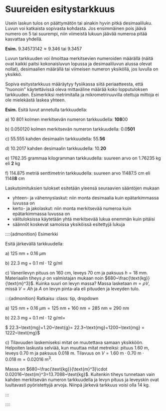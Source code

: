 # Suureiden esitystarkkuus

Usein laskun tulos on päättymätön tai ainakin hyvin pitkä desimaaliluku. Luvun voi katkaista sopivasta kohdasta. Jos ensimmäinen pois jäävä numero on 5 tai suurempi, niin viimeistä lukuun jäävää numeroa pitää kasvattaa yhdellä.

**Esim.** $9.34573142 \approx 9.346$ tai $9.3457$

Luvun tarkkuuden voi ilmoittaa merkitsevien numeroiden määrällä (näitä ovat kaikki paitsi kokonaisluvun lopussa ja desimaaliluvun alussa olevat nollat), desimaalien määrällä tai viimeisen numeron yksiköllä, jos luvulla on yksikkö.

Sopiva esitystarkkuus määräytyy fysiikassa siitä periaatteesta, että "huonoin" käytettävissä oleva mittaväline määrää koko lopputuloksen tarkkuuden. Esimerkiksi metrimitalla ja mikrometriruuvilla otettuja mittoja ei ole mielekästä laskea yhteen.

**Esim.** Esitä luvut annetulla tarkkuudella:

a) 10 801 kolmen merkitsevän numeron tarkkuudella: **108**00

b) 0.050120 kolmen merkitsevän numeron tarkkuudella: 0.0**501**

c) 55.555 kahden desimaalin tarkkuudella: 55.**56**

d) 10.2017 kahden desimaalin tarkkuudella: 10.**20**

e) 1762.35 grammaa kilogramman tarkkuudella: suureen arvo on 1.76235 kg eli **2** kg

f) 114.875 metriä senttimetrin tarkkuudella: suureen arvo 11487.5 cm eli 1148**8** cm

Laskutoimituksien tulokset esitetään yleensä seuraavien sääntöjen mukaan
- yhteen- ja vähennyslaskut: niin monta desimaalia kuin epätarkimmassa luvussa on
- kerto- ja jakolaskut: niin monta merkitsevää numeroa kuin epätarkimmassa luvussa on
- välituloksissa käytetään yhtä merkitsevää lukua enemmän kuin pitäisi
- säännöt koskevat samoissa yksiköissä esitettyjä lukuja

::::{admonition} Esimerkki

Esitä järkevällä tarkkuudella:

a) $125~\text{nm} + 0.16~\mu\text{m}$

b) $22.3~\text{mg}+0.1~\text{ml}\cdot 12~\text{g/ml}$

c) Vanerilevyn pituus on 160 cm, leveys 70 cm ja paksuus $h=18~\text{mm}$. Materiaalin tiheys $\rho$ on valmistajan mukaan noin $680~\frac{\text{kg}}{\text{m}^3}$. Kuinka suuri on levyn massa? Massa lasketaan $m=\rho V$, missä $V=Ah$ ja $A$ on levyn pinta-ala eli pituuden ja leveyden tulo.

:::{admonition} Ratkaisu
:class: tip, dropdown

a) $125~\text{nm} + 0.16~\mu\text{m} = 125~\text{nm} + 160~\text{nm} = 285~\text{nm} \approx 290 ~\text{nm}$ 

b) $22.3~\text{mg}+0.1~\text{ml}\cdot 12~\text{g/ml}=$

$ 22.3~\text{mg}+1.20~\text{g}= 22.3~\text{mg}+1200~\text{mg} = 1222~\text{mg}$

c) Tilavuuden laskemiseksi mitat on muutettava samaan yksikköön. Helpoiten laskusta selviää, kun muuttaa mitat metreiksi: pituus 1.60 m, leveys 0.70 m ja paksuus 0.018 m. Tilavuus on $V=1.60~\text{m}\cdot0.70~\text{m} \cdot 0.018~\text{m}=0.02016~\text{m}^3$.

Massa on $680~\frac{\text{kg}}{\text{m}^3}\cdot 0.02016~\text{m}^3=13.7088~\text{kg}$. Kuitenkin tiheys tunnetaan vain kahden merkitsevän numeron tarkkuudella ja levyn pituus ja leveyskin ovat luultavasti pyöristettyjä arvoja. Niinpä järkevä tarkkuus voisi olla 14 kg.

:::

::::